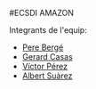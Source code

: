 #ECSDI AMAZON

Integrants de l'equip:

* [Pere Bergé](https://github.com/pberge)
* [Gerard Casas](https://github.com/casassg)
* [Víctor Pérez](https://github.com/victorpm5)
* [Albert Suàrez](https://github.com/AlbertSuarez)
